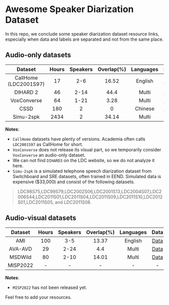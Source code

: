 # Awesome Speaker Diarization Dataset

In this repo, we conclude some speaker diarization dataset resource links, especially when data and labels are separated and not from the same place.

## Audio-only datasets

|  Dataset |Hours|Speakers| Overlap(%)  | Languages  |  Data |  Label  | Fees  |
|:---:|:---:|:---:|:---:|:---:|:---:|:---:|:---:|
|  CallHome \(LDC2001S97) |  17 | 2-6  |  16.52 |  English | [Data](https://catalog.ldc.upenn.edu/LDC2001S97)  |  [Label](https://github.com/BUTSpeechFIT/VBx/tree/master/data/CALLHOME/lists) | $500  |
|  DIHARD 2 |  46 | 2-14  | 44.4  |  Multi |  [Data](https://catalog.ldc.upenn.edu/LDC2022S06) |  [Label](https://catalog.ldc.upenn.edu/LDC2022S06) | $300  |
| VoxConverse  |  64 |  1-21 |  3.28 |  Multi |  [Data](https://github.com/joonson/voxconverse) |  [Label](https://github.com/joonson/voxconverse) |  Free |
| CSSD  |  180 |  2 |  0 | Chinese  | [Data](https://magichub.com/datasets/magicdata-ramc/)  |  [Label](https://github.com/MagicHub-io/MagicData-RAMC) | Free  |
| Simu-2spk  |  2434 |  2 |  34.14 | Multi  | ...  |  [Label](https://github.com/hitachi-speech/EEND) | $33,000  |

**Notes**:
* ``CallHome`` datasets have plenty of versions. Academia often calls ``LDC2001S97`` as CallHome for short.
* ``VoxConverse`` does not release its visual part, so we temporarily consider ``VoxConverse`` an audio-only dataset.
* We can not find ``DIHARD3`` on the LDC website, so we do not analyze it here.
* ``Simu-2spk`` is a simulated telephone speech diarization dataset from Switchboard and SRE datasets, often trained in EEND. 
   Simulated data is expensive ($33,000) and consist of the following datasets.
> LDC98S75,LDC99S79,LDC2002S06,LDC2001S13,LDC2004S07,LDC2006S44,LDC2011S01,LDC2011S04,LDC2011S09,LDC2011S10,LDC2012S01,LDC2011S05, and LDC2011S08.

## Audio-visual datasets

|  Dataset |Hours|Speakers| Overlap(%)  | Languages  |  Data |  Label  | Fees  |
|:---:|:---:|:---:|:---:|:---:|:---:|:---:|:---:|
| AMI  |  100 | 3-5  | 13.37  |  English |  [Data](https://groups.inf.ed.ac.uk/ami/corpus/) |  [Label](https://github.com/BUTSpeechFIT/AMI-diarization-setup) |  Free |
|  AVA-AVD |  29 | 2-24  |  4.4 |  Multi | [Data](https://github.com/cvdfoundation/ava-dataset) | [Label](https://github.com/zcxu-eric/AVA-AVD)   |   Free|
|  MSDWild | 80  | 2-10  |  14.01 |  Multi | [Data](https://github.com/X-LANCE/MSDWILD)  | [Label](https://github.com/X-LANCE/MSDWILD)   | Free  |
|  MISP2022 |  - |  - |  - | -  | -  |  - | Free  |

**Notes**:
* ``MISP2022`` has not been released yet.


Feel free to add your resources.
